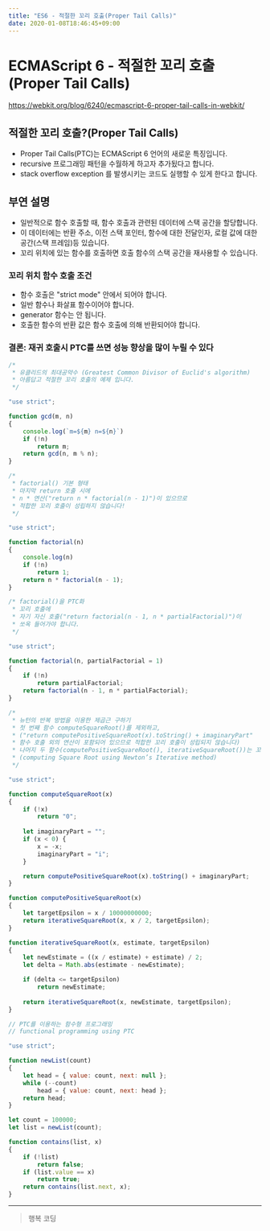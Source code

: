 ```yaml
---
title: "ES6 - 적절한 꼬리 호출(Proper Tail Calls)"
date: 2020-01-08T18:46:45+09:00
---
```


# ECMAScript 6 - 적절한 꼬리 호출(Proper Tail Calls)

<https://webkit.org/blog/6240/ecmascript-6-proper-tail-calls-in-webkit/>

## 적절한 꼬리 호출?(Proper Tail Calls)

- Proper Tail Calls(PTC)는 ECMAScript 6 언어의 새로운 특징입니다.
- recursive 프로그래밍 패턴을 수월하게 하고자 추가됬다고 합니다.
- stack overflow exception 를 발생시키는 코드도 실행할 수 있게 한다고 합니다.

## 부연 설명

- 일반적으로 함수 호출할 때, 함수 호출과 관련된 데이터에 스택 공간을 할당합니다.
- 이 데이터에는 반환 주소, 이전 스택 포인터, 함수에 대한 전달인자, 로컬 값에 대한 공간(스택 프레임)등 있습니다.
- 꼬리 위치에 있는 함수를 호출하면 호출 함수의 스택 공간을 재사용할 수 있습니다.

### 꼬리 위치 함수 호출 조건

- 함수 호출은 "strict mode" 안에서 되어야 합니다.
- 일반 함수나 화살표 함수이어야 합니다.
- generator 함수는 안 됩니다.
- 호출한 함수의 반환 값은 함수 호출에 의해 반환되어야 합니다.

### 결론: 재귀 호출시 PTC를 쓰면 성능 향상을 많이 누릴 수 있다

```js
/*
 * 유클리드의 최대공약수 (Greatest Common Divisor of Euclid's algorithm)
 * 아름답고 적절한 꼬리 호출의 예제 입니다.
 */

"use strict";

function gcd(m, n)
{
    console.log(`m=${m} n=${n}`)
    if (!n)
        return m;
    return gcd(n, m % n);
}
```

```js
/*
 * factorial() 기본 형태
 * 마지막 return 호출 시에
 * n * 연산("return n * factorial(n - 1)")이 있으므로
 * 적합한 꼬리 호출이 성립하지 않습니다!
 */

"use strict";

function factorial(n)
{
    console.log(n)
    if (!n)
        return 1;
    return n * factorial(n - 1);
}
```

```js
/* factorial()을 PTC화
 * 꼬리 호출에
 * 자기 자신 호출("return factorial(n - 1, n * partialFactorial)")이
 * 쏘옥 들어가야 합니다.
 */

"use strict";

function factorial(n, partialFactorial = 1)
{
    if (!n)
        return partialFactorial;
    return factorial(n - 1, n * partialFactorial);
}
```

```js
/*
 * 뉴턴의 반복 방법을 이용한 제곱근 구하기
 * 첫 번째 함수 computeSquareRoot()를 제외하고,
 * ("return computePositiveSquareRoot(x).toString() + imaginaryPart"
 * 함수 호출 외의 연산이 포함되어 있으므로 적합한 꼬리 호출이 성립되지 않습니다)
 * 나머지 두 함수(computePositiveSquareRoot(), iterativeSquareRoot())는 꼬리 호출을 사용합니다.
 * (computing Square Root using Newton’s Iterative method)
 */

"use strict";

function computeSquareRoot(x)
{
    if (!x)
        return "0";
    
    let imaginaryPart = "";
    if (x < 0) {
        x = -x;
        imaginaryPart = "i";
    }

    return computePositiveSquareRoot(x).toString() + imaginaryPart;
}

function computePositiveSquareRoot(x)
{
    let targetEpsilon = x / 10000000000;
    return iterativeSquareRoot(x, x / 2, targetEpsilon);
}

function iterativeSquareRoot(x, estimate, targetEpsilon)
{
    let newEstimate = ((x / estimate) + estimate) / 2;
    let delta = Math.abs(estimate - newEstimate);

    if (delta <= targetEpsilon)
        return newEstimate;
    
    return iterativeSquareRoot(x, newEstimate, targetEpsilon);
}
```

```js
// PTC를 이용하는 함수형 프로그래밍
// functional programming using PTC

"use strict";

function newList(count)
{
    let head = { value: count, next: null };
    while (--count)
        head = { value: count, next: head };
    return head;
}

let count = 100000;
let list = newList(count);

function contains(list, x)
{
    if (!list)
        return false;
    if (list.value == x)
        return true;
    return contains(list.next, x);
}
```

---

> 행복 코딩
